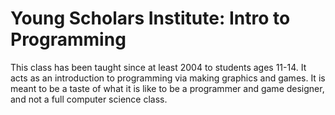Young Scholars Institute: Intro to Programming
==============================================

This class has been taught since at least 2004 to students ages 11-14. It acts as an introduction to programming via making graphics and games. It is meant to be a taste of what it is like to be a programmer and game designer, and not a full computer science class.

